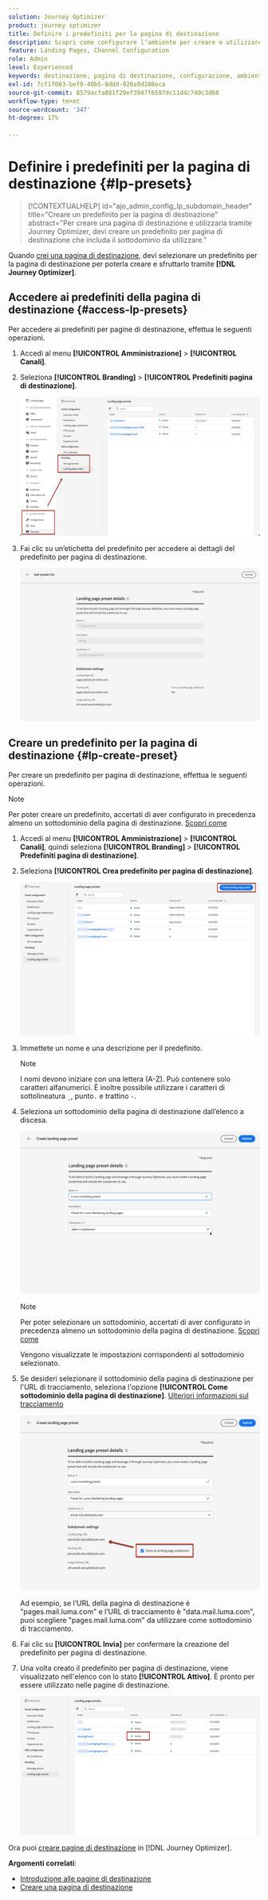 ```yaml
---
solution: Journey Optimizer
product: journey optimizer
title: Definire i predefiniti per la pagina di destinazione
description: Scopri come configurare l’ambiente per creare e utilizzare le pagine di destinazione con Journey Optimizer
feature: Landing Pages, Channel Configuration
role: Admin
level: Experienced
keywords: destinazione, pagina di destinazione, configurazione, ambiente, sottodominio, predefiniti
exl-id: 7cf1f083-bef0-40b5-8ddd-920a9d108eca
source-git-commit: 8579acfa881f29ef3947f6597dc11d4c740c3d68
workflow-type: tm+mt
source-wordcount: '347'
ht-degree: 17%

---
```


# Definire i predefiniti per la pagina di destinazione {#lp-presets}

>[!CONTEXTUALHELP]
>id="ajo_admin_config_lp_subdomain_header"
>title="Creare un predefinito per la pagina di destinazione"
>abstract="Per creare una pagina di destinazione e utilizzarla tramite Journey Optimizer, devi creare un predefinito per pagina di destinazione che includa il sottodominio da utilizzare."

Quando [crei una pagina di destinazione](../landing-pages/create-lp.md#create-a-lp), devi selezionare un predefinito per la pagina di destinazione per poterla creare e sfruttarlo tramite **[!DNL Journey Optimizer]**.

## Accedere ai predefiniti della pagina di destinazione {#access-lp-presets}

Per accedere ai predefiniti per pagine di destinazione, effettua le seguenti operazioni.

1. Accedi al menu **[!UICONTROL Amministrazione]** > **[!UICONTROL Canali]**.

1. Seleziona **[!UICONTROL Branding]** > **[!UICONTROL Predefiniti pagina di destinazione]**.

   ![](assets/lp_presets-access.png)

1. Fai clic su un’etichetta del predefinito per accedere ai dettagli del predefinito per pagina di destinazione.

   ![](assets/lp_preset-details.png)

## Creare un predefinito per la pagina di destinazione {#lp-create-preset}

Per creare un predefinito per pagina di destinazione, effettua le seguenti operazioni.

>[!NOTE]
>
>Per poter creare un predefinito, accertati di aver configurato in precedenza almeno un sottodominio della pagina di destinazione. [Scopri come](lp-subdomains.md)

1. Accedi al menu **[!UICONTROL Amministrazione]** > **[!UICONTROL Canali]**, quindi seleziona **[!UICONTROL Branding]** > **[!UICONTROL Predefiniti pagina di destinazione]**.

1. Seleziona **[!UICONTROL Crea predefinito per pagina di destinazione]**.

   ![](assets/lp_create-preset-temp.png)

1. Immettete un nome e una descrizione per il predefinito.

   >[!NOTE]
   >
   > I nomi devono iniziare con una lettera (A-Z). Può contenere solo caratteri alfanumerici. È inoltre possibile utilizzare i caratteri di sottolineatura `_`, punto`.` e trattino `-`.

1. Seleziona un sottodominio della pagina di destinazione dall’elenco a discesa.

   ![](assets/lp_preset-subdomain.png)

   >[!NOTE]
   >
   >Per poter selezionare un sottodominio, accertati di aver configurato in precedenza almeno un sottodominio della pagina di destinazione. [Scopri come](#lp-subdomains)

   Vengono visualizzate le impostazioni corrispondenti al sottodominio selezionato.

1. Se desideri selezionare il sottodominio della pagina di destinazione per l&#39;URL di tracciamento, seleziona l&#39;opzione **[!UICONTROL Come sottodominio della pagina di destinazione]**. [Ulteriori informazioni sul tracciamento](../email/message-tracking.md)

   ![](assets/lp_preset-subdomain-settings-same.png)

   Ad esempio, se l’URL della pagina di destinazione è &quot;pages.mail.luma.com&quot; e l’URL di tracciamento è &quot;data.mail.luma.com&quot;, puoi scegliere &quot;pages.mail.luma.com&quot; da utilizzare come sottodominio di tracciamento.

1. Fai clic su **[!UICONTROL Invia]** per confermare la creazione del predefinito per pagina di destinazione. <!--You can also save the preset as draft and resume its configuration later on.-->

   <!--![](assets/lp_preset-subdomain-settings-submit.png)-->

1. Una volta creato il predefinito per pagina di destinazione, viene visualizzato nell&#39;elenco con lo stato **[!UICONTROL Attivo]**. È pronto per essere utilizzato nelle pagine di destinazione.

   ![](assets/lp-preset-active-temp.png)

Ora puoi [creare pagine di destinazione](../landing-pages/create-lp.md) in [!DNL Journey Optimizer].
<!--
>[!NOTE]
>
>Learn how to create channel surfaces for push notifications and emails in [this section](channel-surfaces.md).-->

**Argomenti correlati**:

* [Introduzione alle pagine di destinazione](../landing-pages/get-started-lp.md)
* [Creare una pagina di destinazione](../landing-pages/create-lp.md#create-a-lp)
